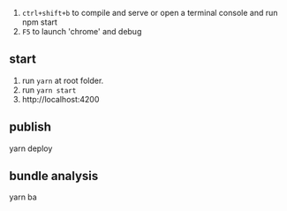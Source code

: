 1. `ctrl+shift+b` to compile and serve or
  open a terminal console and run npm start
1. `F5` to launch 'chrome' and debug

## start
1. run `yarn` at root folder.
1. run `yarn start`
1. http://localhost:4200

## publish
yarn deploy

## bundle analysis
yarn ba